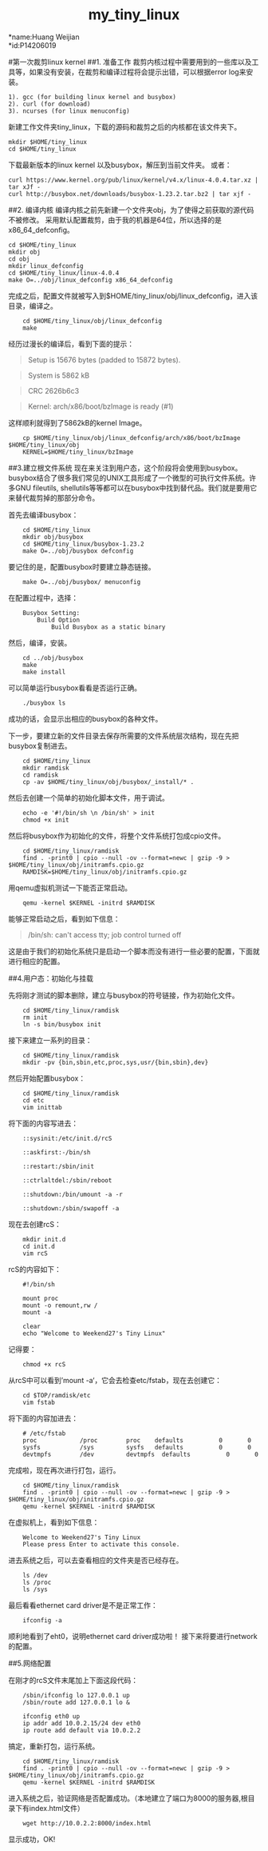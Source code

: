 # <center>my_tiny_linux</center>
*name:Huang Weijian     
*id:P14206019

#第一次裁剪linux kernel
##1. 准备工作
裁剪内核过程中需要用到的一些库以及工具等，如果没有安装，在裁剪和编译过程将会提示出错，可以根据error log来安装。

    1). gcc (for building linux kernel and busybox)
    2). curl (for download)
    3). ncurses (for linux menuconfig)
        
新建工作文件夹tiny_linux，下载的源码和裁剪之后的内核都在该文件夹下。

    mkdir $HOME/tiny_linux
    cd $HOME/tiny_linux
        
下载最新版本的linux kernel 以及busybox，解压到当前文件夹。
或者：

    curl https://www.kernel.org/pub/linux/kernel/v4.x/linux-4.0.4.tar.xz | tar xJf -    
    curl http://busybox.net/downloads/busybox-1.23.2.tar.bz2 | tar xjf -
         
##2. 编译内核
编译内核之前先新建一个文件夹obj，为了使得之前获取的源代码不被修改。
采用默认配置裁剪，由于我的机器是64位，所以选择的是x86_64_defconfig。

    cd $HOME/tiny_linux
    mkdir obj
    cd obj
    mkdir linux_defconfig
    cd $HOME/tiny_linux/linux-4.0.4
    make O=../obj/linux_defconfig x86_64_defconfig
        
完成之后，配置文件就被写入到$HOME/tiny_linux/obj/linux_defconfig，进入该目录，编译之。

        cd $HOME/tiny_linux/obj/linux_defconfig
        make
       
经历过漫长的编译后，看到下面的提示：

> Setup is 15676 bytes (padded to 15872 bytes). 

> System is 5862 kB

> CRC 2626b6c3

> Kernel: arch/x86/boot/bzImage is ready  (#1)

这样顺利就得到了5862kB的kernel Image。

        cp $HOME/tiny_linux/obj/linux_defconfig/arch/x86/boot/bzImage $HOME/tiny_linux/obj
        KERNEL=$HOME/tiny_linux/bzImage

##3.建立根文件系统
现在来关注到用户态，这个阶段将会使用到busybox。busybox结合了很多我们常见的UNIX工具形成了一个微型的可执行文件系统。许多GNU fileutils, shellutils等等都可以在busybox中找到替代品。我们就是要用它来替代裁剪掉的那部分命令。

首先去编译busybox：

        cd $HOME/tiny_linux
        mkdir obj/busybox
        cd $HOME/tiny_linux/busybox-1.23.2
        make O=../obj/busybox defconfig
        
要记住的是，配置busybox时要建立静态链接。
        
        make O=../obj/busybox/ menuconfig
        
在配置过程中，选择：

        Busybox Setting:
            Build Option
                Build Busybox as a static binary
        
然后，编译，安装。

        cd ../obj/busybox
        make 
        make install

可以简单运行busybox看看是否运行正确。

        ./busybox ls
        
成功的话，会显示出相应的busybox的各种文件。

下一步，要建立新的文件目录去保存所需要的文件系统层次结构，现在先把busybox复制进去。

        cd $HOME/tiny_linux
        mkdir ramdisk
        cd ramdisk
        cp -av $HOME/tiny_linux/obj/busybox/_install/* .

然后去创建一个简单的初始化脚本文件，用于调试。

        echo -e '#!/bin/sh \n /bin/sh' > init
        chmod +x init

然后将busybox作为初始化的文件，将整个文件系统打包成cpio文件。

        cd $HOME/tiny_linux/ramdisk
        find . -print0 | cpio --null -ov --format=newc | gzip -9 > $HOME/tiny_linux/obj/initramfs.cpio.gz
        RAMDISK=$HOME/tiny_linux/obj/initramfs.cpio.gz

用qemu虚拟机测试一下能否正常启动。

        qemu -kernel $KERNEL -initrd $RAMDISK

能够正常启动之后，看到如下信息：

> /bin/sh: can't access tty; job control turned off

这是由于我们的初始化系统只是启动一个脚本而没有进行一些必要的配置，下面就进行相应的配置。

##4.用户态：初始化与挂载

先将刚才测试的脚本删除，建立与busybox的符号链接，作为初始化文件。

        cd $HOME/tiny_linux/ramdisk
        rm init
        ln -s bin/busybox init
        
接下来建立一系列的目录：

        cd $HOME/tiny_linux/ramdisk
        mkdir -pv {bin,sbin,etc,proc,sys,usr/{bin,sbin},dev}
        
然后开始配置busybox：

        cd $HOME/tiny_linux/ramdisk
        cd etc
        vim inittab

将下面的内容写进去：

        ::sysinit:/etc/init.d/rcS

        ::askfirst:-/bin/sh

        ::restart:/sbin/init

        ::ctrlaltdel:/sbin/reboot

        ::shutdown:/bin/umount -a -r

        ::shutdown:/sbin/swapoff -a

现在去创建rcS：

        mkdir init.d
        cd init.d
        vim rcS

rcS的内容如下：

        #!/bin/sh

        mount proc
        mount -o remount,rw /
        mount -a

        clear                               
        echo "Welcome to Weekend27's Tiny Linux"

记得要：

        chmod +x rcS
        
从rcS中可以看到’mount -a‘，它会去检查etc/fstab，现在去创建它：

        cd $TOP/ramdisk/etc
        vim fstab

将下面的内容加进去：

        # /etc/fstab
        proc            /proc        proc    defaults          0       0
        sysfs           /sys         sysfs   defaults          0       0
        devtmpfs        /dev         devtmpfs  defaults          0       0
        
完成啦，现在再次进行打包，运行。

        cd $HOME/tiny_linux/ramdisk
        find . -print0 | cpio --null -ov --format=newc | gzip -9 > $HOME/tiny_linux/obj/initramfs.cpio.gz
        qemu -kernel $KERNEL -initrd $RAMDISK

在虚拟机上，看到如下信息：

        Welcome to Weekend27's Tiny Linux
        Please press Enter to activate this console.
        
进去系统之后，可以去查看相应的文件夹是否已经存在。

        ls /dev
        ls /proc
        ls /sys
    
最后看看ethernet card driver是不是正常工作：

        ifconfig -a
        
顺利地看到了eht0，说明ethernet card driver成功啦！
接下来将要进行network的配置。

##5.网络配置

在刚才的rcS文件末尾加上下面这段代码：

        /sbin/ifconfig lo 127.0.0.1 up
        /sbin/route add 127.0.0.1 lo &

        ifconfig eth0 up
        ip addr add 10.0.2.15/24 dev eth0
        ip route add default via 10.0.2.2

搞定，重新打包，运行系统。

        cd $HOME/tiny_linux/ramdisk
        find . -print0 | cpio --null -ov --format=newc | gzip -9 > $HOME/tiny_linux/obj/initramfs.cpio.gz
        qemu -kernel $KERNEL -initrd $RAMDISK
        
进入系统之后，验证网络是否配置成功。（本地建立了端口为8000的服务器,根目录下有index.html文件）

        wget http://10.0.2.2:8000/index.html
        
显示成功，OK!






